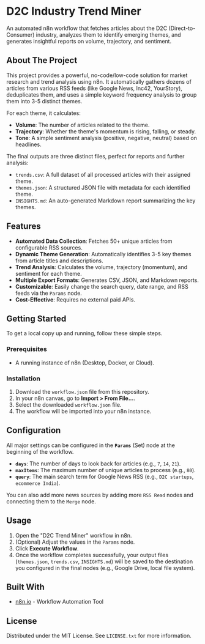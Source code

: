 # D2C Industry Trend Miner

An automated n8n workflow that fetches articles about the D2C (Direct-to-Consumer) industry, analyzes them to identify emerging themes, and generates insightful reports on volume, trajectory, and sentiment.

## About The Project

This project provides a powerful, no-code/low-code solution for market research and trend analysis using n8n. It automatically gathers dozens of articles from various RSS feeds (like Google News, Inc42, YourStory), deduplicates them, and uses a simple keyword frequency analysis to group them into 3-5 distinct themes.

For each theme, it calculates:
* **Volume**: The number of articles related to the theme.
* **Trajectory**: Whether the theme's momentum is rising, falling, or steady.
* **Tone**: A simple sentiment analysis (positive, negative, neutral) based on headlines.

The final outputs are three distinct files, perfect for reports and further analysis:
* `trends.csv`: A full dataset of all processed articles with their assigned theme.
* `themes.json`: A structured JSON file with metadata for each identified theme.
* `INSIGHTS.md`: An auto-generated Markdown report summarizing the key themes.



## Features

* **Automated Data Collection**: Fetches 50+ unique articles from configurable RSS sources.
* **Dynamic Theme Generation**: Automatically identifies 3-5 key themes from article titles and descriptions.
* **Trend Analysis**: Calculates the volume, trajectory (momentum), and sentiment for each theme.
* **Multiple Export Formats**: Generates CSV, JSON, and Markdown reports.
* **Customizable**: Easily change the search query, date range, and RSS feeds via the `Params` node.
* **Cost-Effective**: Requires no external paid APIs.

## Getting Started

To get a local copy up and running, follow these simple steps.

### Prerequisites

* A running instance of n8n (Desktop, Docker, or Cloud).

### Installation

1.  Download the `workflow.json` file from this repository.
2.  In your n8n canvas, go to **Import > From File...**.
3.  Select the downloaded `workflow.json` file.
4.  The workflow will be imported into your n8n instance.

## Configuration

All major settings can be configured in the **`Params`** (Set) node at the beginning of the workflow.

* **`days`**: The number of days to look back for articles (e.g., `7`, `14`, `21`).
* **`maxItems`**: The maximum number of unique articles to process (e.g., `80`).
* **`query`**: The main search term for Google News RSS (e.g., `D2C startups`, `ecommerce India`).

You can also add more news sources by adding more `RSS Read` nodes and connecting them to the `Merge` node.

## Usage

1.  Open the "D2C Trend Miner" workflow in n8n.
2.  (Optional) Adjust the values in the `Params` node.
3.  Click **Execute Workflow**.
4.  Once the workflow completes successfully, your output files (`themes.json`, `trends.csv`, `INSIGHTS.md`) will be saved to the destination you configured in the final nodes (e.g., Google Drive, local file system).

## Built With

* [n8n.io](https://n8n.io/) - Workflow Automation Tool

## License

Distributed under the MIT License. See `LICENSE.txt` for more information.
